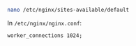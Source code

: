 ```bash
nano /etc/nginx/sites-available/default
```

In `/etc/nginx/nginx.conf`:

```
worker_connections 1024;
```
